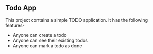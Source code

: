 ## Todo App

This project contains a simple TODO application.
It has the following features-

- Anyone can create a todo
- Anyone can see their existing todos
- Anyone can mark a todo as done